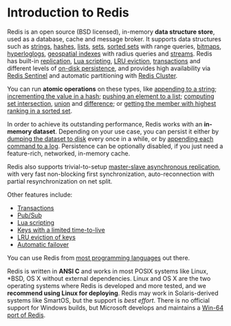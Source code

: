 Introduction to Redis
===

Redis is an open source (BSD licensed), in-memory **data structure store**, used as a database, cache and message broker. It supports data structures such as
[strings](/topics/data-types-intro#strings), [hashes](/topics/data-types-intro#hashes), [lists](/topics/data-types-intro#lists), [sets](/topics/data-types-intro#sets), [sorted sets](/topics/data-types-intro#sorted-sets) with range queries, [bitmaps](/topics/data-types-intro#bitmaps), [hyperloglogs](/topics/data-types-intro#hyperloglogs), [geospatial indexes](/commands/geoadd) with radius queries and [streams](/topics/streams-intro.md). Redis has built-in [replication](/topics/replication), [Lua scripting](/commands/eval), [LRU eviction](/topics/lru-cache), [transactions](/topics/transactions) and different levels of [on-disk persistence](/topics/persistence), and provides high availability via [Redis Sentinel](/topics/sentinel) and automatic partitioning with [Redis Cluster](/topics/cluster-tutorial).

You can run **atomic operations**
on these types, like [appending to a string](/commands/append);
[incrementing the value in a hash](/commands/hincrby); [pushing an element to a
list](/commands/lpush); [computing set intersection](/commands/sinter),
[union](/commands/sunion) and [difference](/commands/sdiff);
or [getting the member with highest ranking in a sorted
set](/commands/zrangebyscore).

In order to achieve its outstanding performance, Redis works with an
**in-memory dataset**. Depending on your use case, you can persist it either
by [dumping the dataset to disk](/topics/persistence#snapshotting)
every once in a while, or by [appending each command to a
log](/topics/persistence#append-only-file). Persistence can be optionally
disabled, if you just need a feature-rich, networked, in-memory cache.

Redis also supports trivial-to-setup [master-slave asynchronous replication](/topics/replication), with very fast non-blocking first synchronization, auto-reconnection with partial resynchronization on net split.

Other features include:

* [Transactions](/topics/transactions)
* [Pub/Sub](/topics/pubsub)
* [Lua scripting](/commands/eval)
* [Keys with a limited time-to-live](/commands/expire)
* [LRU eviction of keys](/topics/lru-cache)
* [Automatic failover](/topics/sentinel)

You can use Redis from [most programming languages](/clients) out there. 

Redis is written in **ANSI C** and works in most POSIX systems like Linux,
\*BSD, OS X without external dependencies. Linux and OS X are the two operating systems where Redis is developed and more tested, and we **recommend using Linux for deploying**. Redis may work in Solaris-derived systems like SmartOS, but the support is *best effort*. There
is no official support for Windows builds, but Microsoft develops and
maintains a [Win-64 port of Redis](https://github.com/MSOpenTech/redis).
